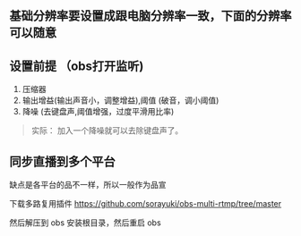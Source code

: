 ## 基础分辨率要设置成跟电脑分辨率一致，下面的分辨率可以随意

## 设置前提 （obs打开监听)

1. 压缩器
2. 输出增益(输出声音小，调整增益),阈值 (破音，调小阈值)
3. 降噪 (去键盘声,阈值增强，过度平滑用比率)

>实际： 加入一个降噪就可以去除键盘声了。

## 同步直播到多个平台

缺点是各平台的品不一样，所以一般作为品宣

下载多路复用插件
https://github.com/sorayuki/obs-multi-rtmp/tree/master

然后解压到 obs 安装根目录，然后重启 obs


